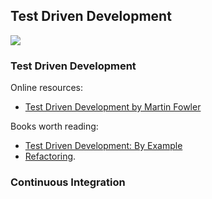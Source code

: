 ## Test Driven Development


![](embed:TestDrivenDevelopment)

### Test Driven Development

Online resources:
- [Test Driven Development by Martin Fowler](https://martinfowler.com/bliki/TestDrivenDevelopment.html)

Books worth reading:
- [Test Driven Development: By Example](https://www.amazon.com/Test-Driven-Development-Kent-Beck/dp/0321146530)
- [Refactoring](https://martinfowler.com/books/refactoring.html).

### Continuous Integration



